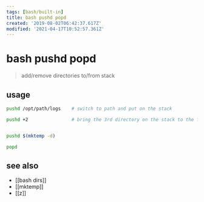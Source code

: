 ```yaml
---
tags: [bash/built-in]
title: bash pushd popd
created: '2019-08-02T06:42:37.617Z'
modified: '2021-04-17T10:52:57.361Z'
---
```


# bash pushd popd

> add/remove directories to/from stack

## usage
```sh
pushd /opt/path/logs    # switch to path and put on the stack

pushd +2                # bring the 3rd directory on the stack to the front (0-based) and rotating the stack


pushd $(mktemp -d)

popd
```

## see also
- [[bash dirs]]
- [[mktemp]]
- [[z]]
